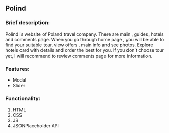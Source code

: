 ## Polind

### Brief description:
Polind is website of Poland travel company. There are main , guides, hotels and comments page. When you go through home page , you will be able to find your suitable tour, view offers , main info and see photos.
Explore hotels card with details and order the best for you. If you don`t choose tour yet, I will recommend to review comments page for more information.

### Features:
- Modal
- Slider

### Functionality:
1. HTML
2. CSS
3. JS
4. JSONPlaceholder API
